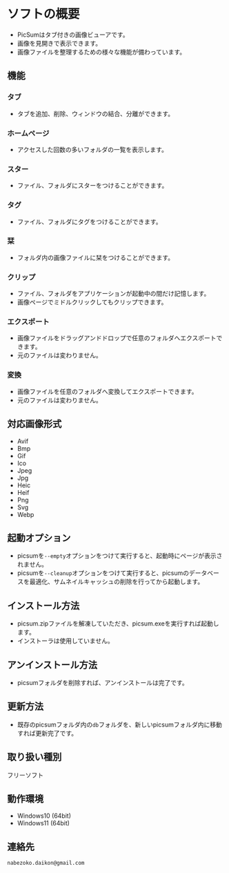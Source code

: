 # ソフトの概要
* PicSumはタブ付きの画像ビューアです。
* 画像を見開きで表示できます。
* 画像ファイルを整理するための様々な機能が備わっています。

## 機能
### タブ
* タブを追加、削除、ウィンドウの結合、分離ができます。
### ホームページ
* アクセスした回数の多いフォルダの一覧を表示します。
### スター
* ファイル、フォルダにスターをつけることができます。
### タグ
* ファイル、フォルダにタグをつけることができます。
### 栞 
* フォルダ内の画像ファイルに栞をつけることができます。
### クリップ
* ファイル、フォルダをアプリケーションが起動中の間だけ記憶します。
* 画像ページでミドルクリックしてもクリップできます。
### エクスポート
* 画像ファイルをドラッグアンドドロップで任意のフォルダへエクスポートできます。
* 元のファイルは変わりません。
### 変換
* 画像ファイルを任意のフォルダへ変換してエクスポートできます。
* 元のファイルは変わりません。

## 対応画像形式
* Avif
* Bmp
* Gif
* Ico
* Jpeg
* Jpg
* Heic
* Heif
* Png
* Svg
* Webp

## 起動オプション
* picsumを`--empty`オプションをつけて実行すると、起動時にページが表示されません。
* picsumを`--cleanup`オプションをつけて実行すると、picsumのデータベースを最適化、サムネイルキャッシュの削除を行ってから起動します。

## インストール方法
* picsum.zipファイルを解凍していただき、picsum.exeを実行すれば起動します。
* インストーラは使用していません。

## アンインストール方法
* picsumフォルダを削除すれば、アンインストールは完了です。

## 更新方法
* 既存のpicsumフォルダ内の`db`フォルダを、新しいpicsumフォルダ内に移動すれば更新完了です。

## 取り扱い種別
フリーソフト

## 動作環境
* Windows10 (64bit)
* Windows11 (64bit)

## 連絡先
`nabezoko.daikon@gmail.com`
